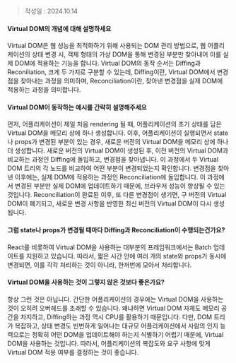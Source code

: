 >작성일 : 2024.10.14
#### Virtual DOM의 개념에 대해 설명하세요
Virtual DOM은 웹 성능을 최적화하기 위해 사용되는 DOM 관리 방법으로, 웹 어플리케이션의 상태 변경 시, 객체 형태의 가상 DOM을 통해 변경된 부분만 찾아내어 이를 실제 DOM에 적용하는 기능을 합니다. Virtual DOM의 동작 순서는 Diffing과 Reconiliation, 크게 두 가지로 구분할 수 있는데, Diffing이란, Virtual DOM에서 변경점을 찾아내는 과정을 의미하며, Reconciliation이란, 찾아낸 변경점을 실제 DOM에 적용하는 과정을 의미합니다. 

#### Virtual DOM이 동작하는 예시를 간략히 설명해주세요
먼저, 어플리케이션이 제일 처음 rendering 될 때, 어플리케이션의 초기 상태를 담은 Virtual DOM을 메모리 상에 하나 생성합니다. 이후, 어플리케이션이 실행되면서 state나 props가 변경된 부분이 있는 경우, 새로운 버전의 Virtual DOM을 메모리 상에 하나 더 생성합니다. 새로운 버전의 Virtual DOM이 생성된 후, 이전 버전의 Virtual DOM과 비교하는 과정인 Diffing에 돌입하고, 변경점을 찾아냅니다. 이 과정에서 두 Virtual DOM 트리의 각 노드를 비교하여 어떤 부분이 변경되었는지 확인합니다. 변경점을 찾아낸 이후에는, 실제 DOM에 적용하는 과정인 Reconciliation에 돌입합니다. 이 과정에서 변경된 부분만 실제 DOM에 업데이트하기 때문에, 브라우저 성능이 향상될 수 있는 것입니다. Reconciliation이 완료된 이후, 또 다른 변경점이 생기면, 구 버전의 Virtual DOM이 폐기되고, 새로운 변경 사항을 반영한 최신 버전의 Virtual DOM이 다시 생성됩니다.
#### 그럼 state나 props가 변경될 때마다 Diffing과 Reconciliation이 수행되는건가요?
React를 비롯하여 Virtual DOM을 사용하는 대부분의 프레임워크에서는 Batch 업데이트를 지원하고 있습니다. 따라서, 짧은 시간 안에 여러 개의 state와 props가 동시에 변경되면, 이를 각각 처리하는 것이 아니라, 한꺼번에 모아서 처리합니다. 
#### Virtual DOM을 사용하는 것이 그렇지 않은 것보다 좋은가요?
항상 그런 것은 아닙니다. 간단한 어플리케이션의 경우에는 Virtual DOM을 사용하는 것이 오히려 오버헤드를 초래할 수 있습니다. 왜냐하면 Virtual DOM 자체도 메모리 공간을 차지하고, Diffing하는 과정 역시 CPU를 활용하기 때문입니다. 다만, DOM 트리가 복잡하고, 상태 변경도 빈번하게 일어나는 대규모 어플리케이션에서 사람의 인지 능력으로는 정확히 어떤 DOM을 업데이트해야 하는지 식별하기 어렵기 때문에, Virtual DOM을 사용하는 것입니다. 따라서, 어플리케이션의 복잡도와 요구 사항에 맞게 Virtual DOM 적용 여부를 결정하는 것이 좋습니다.
